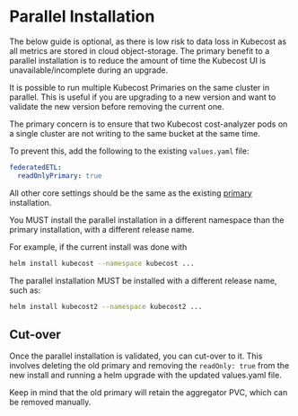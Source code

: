 # Parallel Installation

The below guide is optional, as there is low risk to data loss in Kubecost as all metrics are stored in cloud object-storage. The primary benefit to a parallel installation is to reduce the amount of time the Kubecost UI is unavailable/incomplete during an upgrade.

It is possible to run multiple Kubecost Primaries on the same cluster in parallel. This is useful if you are upgrading to a new version and want to validate the new version before removing the current one.

The primary concern is to ensure that two Kubecost cost-analyzer pods on a single cluster are not writing to the same bucket at the same time.

To prevent this, add the following to the existing `values.yaml` file:

```yaml
federatedETL:
  readOnlyPrimary: true
```

All other core settings should be the same as the existing [primary](../../architecture/architecture.md) installation.

You MUST install the parallel installation in a different namespace than the primary installation, with a different release name.

For example, if the current install was done with

```bash
helm install kubecost --namespace kubecost ...
```

The parallel installation MUST be installed with a different release name, such as:

```bash
helm install kubecost2 --namespace kubecost2 ...
```

## Cut-over

Once the parallel installation is validated, you can cut-over to it. This involves deleting the old primary and removing the `readOnly: true` from the new install and running a helm upgrade with the updated values.yaml file.

Keep in mind that the old primary will retain the aggregator PVC, which can be removed manually.
